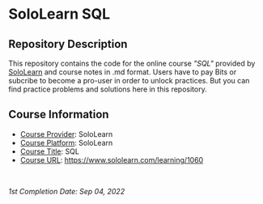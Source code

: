 <!-- README file for online courses -->

# SoloLearn SQL

## Repository Description

This repository contains the code for the online course *"SQL"* provided by [SoloLearn](https://www.sololearn.com) and course notes in .md format. Users have to pay Bits or subcribe to become a pro-user in order to unlock practices. But you can find practice problems and solutions here in this repository. 

## Course Information

- <ins>Course Provider</ins>: SoloLearn
- <ins>Course Platform</ins>: SoloLearn
- <ins>Course Title</ins>: SQL
- <ins>Course URL</ins>: https://www.sololearn.com/learning/1060

<br>

*1st Completion Date: Sep 04, 2022*
